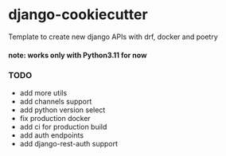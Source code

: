 # django-cookiecutter
Template to create new django APIs with drf, docker and poetry
#### note: works only with Python3.11 for now

### TODO
- add more utils
- add channels support
- add python version select
- fix production docker
- add ci for production build
- add auth endpoints
- add django-rest-auth support
